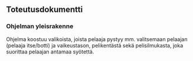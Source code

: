 ## Toteutusdokumentti

### Ohjelman yleisrakenne
Ohjelma koostuu valikoista, joista pelaaja pystyy mm. valitsemaan pelaajan (pelaaja itse/botti) ja vaikeustason, pelikentästä sekä pelisilmukasta, joka suorittaa pelaajan antamaa syötettä. 
